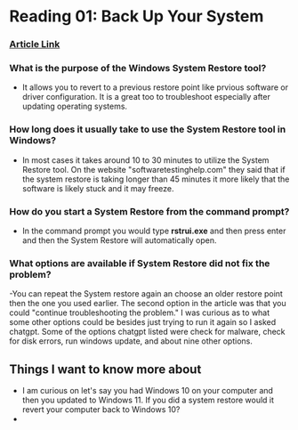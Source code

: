 # Reading 01: Back Up Your System
### [Article Link](https://www.lifewire.com/how-to-use-system-restore-in-windows-2626131)

### What is the purpose of the Windows System Restore tool?
  - It allows you to revert to a previous restore point like prvious software or driver configuration. It is a great too to troubleshoot especially after updating operating systems.
### How long does it usually take to use the System Restore tool in Windows?
  - In most cases it takes around 10 to 30 minutes to utilize the System Restore tool. On the website "softwaretestinghelp.com" they said that if the system restore is taking longer than 45 minutes it more likely that the software is likely stuck and it may freeze. 
### How do you start a System Restore from the command prompt?
  - In the command prompt you would type **rstrui.exe** and then press enter and then the System Restore will automatically open.
### What options are available if System Restore did not fix the problem?
  -You can repeat the System restore again an choose an older restore point then the one you used earlier. The second option in the article was that you could "continue troubleshooting the problem." I was curious as to what some other options could be besides just trying to run it again so I asked chatgpt. Some of the options chatgpt listed were check for malware, check for disk errors, run windows update, and about nine other options. 

## Things I want to know more about
- I am curious on let's say you had Windows 10 on your computer and then you updated to Windows 11. If you did a system restore would it revert your computer back to Windows 10?
- 
